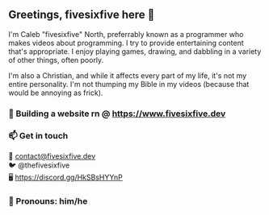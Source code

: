 ## Greetings, fivesixfive here 👋

I'm Caleb "fivesixfive" North, preferrably known as a programmer who makes
videos about programming. I try to provide entertaining content that's
appropriate.  I enjoy playing games, drawing, and dabbling in a variety
of other things, often poorly.

I'm also a Christian, and while it affects every part of my life,
it's not my entire personality. I'm not thumping my Bible in my
videos (because that would be annoying as frick).

### 🔭 Building a website rn @ https://www.fivesixfive.dev

### 📫 Get in touch
📧 contact@fivesixfive.dev\
🐦 @thefivesixfive\
🖥️ https://discord.gg/HkSBsHYYnP

### 💬 Pronouns: him/he


<!--
**thefivesixfive/thefivesixfive** is a ✨ _special_ ✨ repository because its `README.md` (this file) appears on your GitHub profile.

Here are some ideas to get you started:

- 🔭 I’m currently working on ...
- 🌱 I’m currently learning ...
- 👯 I’m looking to collaborate on ...
- 🤔 I’m looking for help with ...
- 💬 Ask me about ...
- 📫 How to reach me: ...
- 😄 Pronouns: ...
- ⚡ Fun fact: ...
-->
